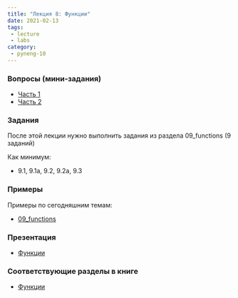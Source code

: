 ```yaml
---
title: "Лекция 8: Функции"
date: 2021-02-13
tags:
 - lecture
 - labs
category:
 - pyneng-10
---
```


### Вопросы (мини-задания)

* [Часть 1](https://docs.google.com/forms/d/e/1FAIpQLSeVsskxqnhvNFl0RM8lVu_pfK7zEcqGG536xi9FQcGfiu8oJg/viewform?usp=sf_link)
* [Часть 2](https://docs.google.com/forms/d/e/1FAIpQLSd85seA6aVqre8HIX5hWE4bWIvrB2B2K4lyRq8_-cl8KKvhLA/viewform?usp=sf_link)

### Задания

После этой лекции нужно выполнить задания из раздела 09_functions (9 заданий)

Как минимум:

* 9.1, 9.1a, 9.2, 9.2a, 9.3


### Примеры

Примеры по сегодняшним темам:

* [09_functions](https://github.com/pyneng/pyneng-online-10-jan-apr-2021/tree/main/examples/09_functions)

### Презентация

* [Функции](https://github.com/pyneng/all-pyneng-slides/blob/main/pyneng/09_functions.md)

### Соответствующие разделы в книге

* [Функции](https://pyneng.readthedocs.io/ru/latest/book/09_functions/index.html)

